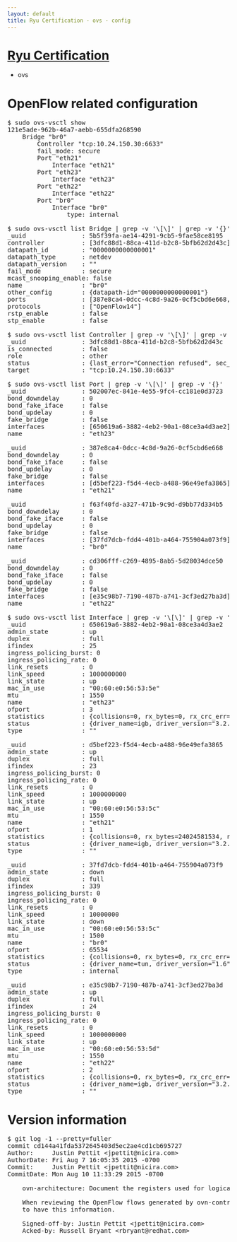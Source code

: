 ```yaml
---
layout: default
title: Ryu Certification - ovs - config
---
```

# [Ryu Certification](http://osrg.github.io/ryu/certification.html)
* ovs 

# OpenFlow related configuration
<pre>
$ sudo ovs-vsctl show
121e5ade-962b-46a7-aebb-655dfa268590
    Bridge "br0"
        Controller "tcp:10.24.150.30:6633"
        fail_mode: secure
        Port "eth21"
            Interface "eth21"
        Port "eth23"
            Interface "eth23"
        Port "eth22"
            Interface "eth22"
        Port "br0"
            Interface "br0"
                type: internal

$ sudo ovs-vsctl list Bridge | grep -v '\[\]' | grep -v '{}'
_uuid               : 5b5f39fa-ae14-4291-9cb5-9fae58ce8195
controller          : [3dfc88d1-88ca-411d-b2c8-5bfb62d2d43c]
datapath_id         : "0000000000000001"
datapath_type       : netdev
datapath_version    : "<built-in>"
fail_mode           : secure
mcast_snooping_enable: false
name                : "br0"
other_config        : {datapath-id="0000000000000001"}
ports               : [387e8ca4-0dcc-4c8d-9a26-0cf5cbd6e668, 502007ec-841e-4e55-9fc4-cc181e0d3723, cd306fff-c269-4895-8ab5-5d28034dce50, f63f40fd-a327-471b-9c9d-d9bb77d334b5]
protocols           : ["OpenFlow14"]
rstp_enable         : false
stp_enable          : false

$ sudo ovs-vsctl list Controller | grep -v '\[\]' | grep -v '{}'
_uuid               : 3dfc88d1-88ca-411d-b2c8-5bfb62d2d43c
is_connected        : false
role                : other
status              : {last_error="Connection refused", sec_since_disconnect="3", state=BACKOFF}
target              : "tcp:10.24.150.30:6633"

$ sudo ovs-vsctl list Port | grep -v '\[\]' | grep -v '{}'
_uuid               : 502007ec-841e-4e55-9fc4-cc181e0d3723
bond_downdelay      : 0
bond_fake_iface     : false
bond_updelay        : 0
fake_bridge         : false
interfaces          : [650619a6-3882-4eb2-90a1-08ce3a4d3ae2]
name                : "eth23"

_uuid               : 387e8ca4-0dcc-4c8d-9a26-0cf5cbd6e668
bond_downdelay      : 0
bond_fake_iface     : false
bond_updelay        : 0
fake_bridge         : false
interfaces          : [d5bef223-f5d4-4ecb-a488-96e49efa3865]
name                : "eth21"

_uuid               : f63f40fd-a327-471b-9c9d-d9bb77d334b5
bond_downdelay      : 0
bond_fake_iface     : false
bond_updelay        : 0
fake_bridge         : false
interfaces          : [37fd7dcb-fdd4-401b-a464-755904a073f9]
name                : "br0"

_uuid               : cd306fff-c269-4895-8ab5-5d28034dce50
bond_downdelay      : 0
bond_fake_iface     : false
bond_updelay        : 0
fake_bridge         : false
interfaces          : [e35c98b7-7190-487b-a741-3cf3ed27ba3d]
name                : "eth22"

$ sudo ovs-vsctl list Interface | grep -v '\[\]' | grep -v '{}'
_uuid               : 650619a6-3882-4eb2-90a1-08ce3a4d3ae2
admin_state         : up
duplex              : full
ifindex             : 25
ingress_policing_burst: 0
ingress_policing_rate: 0
link_resets         : 0
link_speed          : 1000000000
link_state          : up
mac_in_use          : "00:60:e0:56:53:5e"
mtu                 : 1550
name                : "eth23"
ofport              : 3
statistics          : {collisions=0, rx_bytes=0, rx_crc_err=0, rx_dropped=0, rx_errors=0, rx_frame_err=0, rx_over_err=0, rx_packets=0, tx_bytes=1176922500, tx_dropped=0, tx_errors=0, tx_packets=784615}
status              : {driver_name=igb, driver_version="3.2.10-k", firmware_version="2.10-9"}
type                : ""

_uuid               : d5bef223-f5d4-4ecb-a488-96e49efa3865
admin_state         : up
duplex              : full
ifindex             : 23
ingress_policing_burst: 0
ingress_policing_rate: 0
link_resets         : 0
link_speed          : 1000000000
link_state          : up
mac_in_use          : "00:60:e0:56:53:5c"
mtu                 : 1550
name                : "eth21"
ofport              : 1
statistics          : {collisions=0, rx_bytes=24024581534, rx_crc_err=0, rx_dropped=0, rx_errors=0, rx_frame_err=0, rx_over_err=0, rx_packets=16026376, tx_bytes=0, tx_dropped=0, tx_errors=0, tx_packets=0}
status              : {driver_name=igb, driver_version="3.2.10-k", firmware_version="2.10-9"}
type                : ""

_uuid               : 37fd7dcb-fdd4-401b-a464-755904a073f9
admin_state         : down
duplex              : full
ifindex             : 339
ingress_policing_burst: 0
ingress_policing_rate: 0
link_resets         : 0
link_speed          : 10000000
link_state          : down
mac_in_use          : "00:60:e0:56:53:5c"
mtu                 : 1500
name                : "br0"
ofport              : 65534
statistics          : {collisions=0, rx_bytes=0, rx_crc_err=0, rx_dropped=0, rx_errors=0, rx_frame_err=0, rx_over_err=0, rx_packets=0, tx_bytes=0, tx_dropped=0, tx_errors=0, tx_packets=0}
status              : {driver_name=tun, driver_version="1.6", firmware_version="N/A"}
type                : internal

_uuid               : e35c98b7-7190-487b-a741-3cf3ed27ba3d
admin_state         : up
duplex              : full
ifindex             : 24
ingress_policing_burst: 0
ingress_policing_rate: 0
link_resets         : 0
link_speed          : 1000000000
link_state          : up
mac_in_use          : "00:60:e0:56:53:5d"
mtu                 : 1550
name                : "eth22"
ofport              : 2
statistics          : {collisions=0, rx_bytes=0, rx_crc_err=0, rx_dropped=0, rx_errors=0, rx_frame_err=0, rx_over_err=0, rx_packets=0, tx_bytes=18089315792, tx_dropped=0, tx_errors=0, tx_packets=12064077}
status              : {driver_name=igb, driver_version="3.2.10-k", firmware_version="2.10-9"}
type                : ""
</pre>

# Version information
<pre>
$ git log -1 --pretty=fuller
commit cd144a41fda5372645403d5ec2ae4cd1cb695727
Author:     Justin Pettit &lt;jpettit@nicira.com&gt;
AuthorDate: Fri Aug 7 16:05:35 2015 -0700
Commit:     Justin Pettit &lt;jpettit@nicira.com&gt;
CommitDate: Mon Aug 10 11:33:29 2015 -0700

    ovn-architecture: Document the registers used for logical ports.
    
    When reviewing the OpenFlow flows generated by ovn-controller, it's nice
    to have this information.
    
    Signed-off-by: Justin Pettit &lt;jpettit@nicira.com&gt;
    Acked-by: Russell Bryant &lt;rbryant@redhat.com&gt;
</pre>
